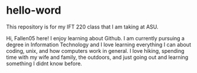 # hello-word
This repository is for my IFT 220 class that I am taking at ASU.

Hi, Fallen05 here! I enjoy learning about Github. I am currently pursuing a degree in Information Technology and I love learning everything I can about coding, unix, and how computers work in general. I love hiking, spending time with my wife and family, the outdoors, and just going out and learning something I didnt know before. 
